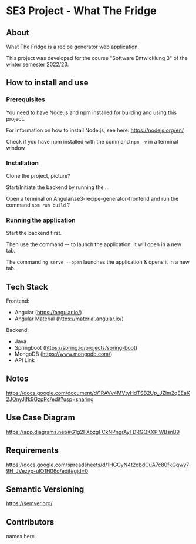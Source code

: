 # SE3 Project - What The Fridge 

## About 
What The Fridge is a recipe generator web application.

This project was developed for the course "Software Entwicklung 3" of the winter semester 2022/23.

## How to install and use  

### Prerequisites 
You need to have Node.js and npm installed for building and using this project. 

For information on how to install Node.js, see here: https://nodejs.org/en/

Check if you have npm installed with the command `npm -v` in a terminal window

### Installation 
Clone the project, picture?  

Start/Initiate the backend by running the ... 


Open a terminal on Angular\se3-recipe-generator-frontend and run the command `npm run build` ? 
 
### Running the application

Start the backend first. 

Then use the command -- to launch the application. It will open in a new tab. 

The command `ng serve --open` launches the application & opens it in a new tab. 


## Tech Stack 
Frontend: 
- Angular (https://angular.io/)
- Angular Material (https://material.angular.io/)

Backend: 
- Java
- Springboot (https://spring.io/projects/spring-boot)
- MongoDB (https://www.mongodb.com/)
- API Link 

## Notes

https://docs.google.com/document/d/1RAVv4MVtyHdTSB2Up_JZlm2qEEaK2JQnyJjfk9GzpPc/edit?usp=sharing


## Use Case Diagram

https://app.diagrams.net/#G1g2FXbzgFCkNPngrAyTDRGQKXPlWBsnB9


## Requirements 

https://docs.google.com/spreadsheets/d/1HGGyN4t2qbdCuA7c80fkGqwy79H_JVezyp-uIO1H06o/edit#gid=0


## Semantic Versioning

https://semver.org/

## Contributors 
names here 
